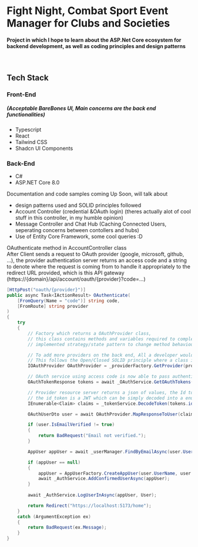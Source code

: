<h1>Fight Night, Combat Sport Event Manager for Clubs and Societies </h1>
<h4> Project in which I hope to learn about the ASP.Net Core ecosystem for backend development, as well as coding principles and design patterns</h4>
<br>

<h2> Tech Stack </h2>
<h3>Front-End <h5>(Acceptable BareBones UI, Main concerns are the back end functionalities)</h5> </h3>
<ul>
  <li> Typescript </li>
  <li> React </li>
  <li> Tailwind CSS </li>
  <li> Shadcn UI Components </li>
</ul>

<h3>Back-End</h3>
<ul>
  <li> C# </li>
  <li> ASP.NET Core 8.0 </li>
</ul>

Documentation and code samples coming Up Soon, will talk about <br>
- design patterns used and SOLID principles followed
- Account Controller (credential &OAuth login) (theres actually alot of cool stuff in this controller, in my humble opinion)
- Message Controller and Chat Hub (Caching Connected Users, seperating concerns between contollers and hubs)
- Use of Entity Core Framework, some cool queries :D


OAuthenticate method in AccountController class <br>
After Client sends a request to OAuth provider (google, microsoft, github, ...), the provider authentication server returns an access code and a string to denote where the request is coming from to handle it appropriately to the redirect URL provided, which is this API gateway (https://{domain}/api/account/oauth/{provider}?code=...)<br>

```C#
[HttpPost("oauth/{provider}")]
public async Task<IActionResult> OAuthenticate(
    [FromQuery(Name = "code")] string code,
    [FromRoute] string provider
)
{
    try
    {
        // Factory which returns a OAuthProvider class, 
        // this class contains methods and variables required to complete oauth 
        // implemented strategy/state pattern to change method behaviour during run time

        // To add more providers on the back end, All a developer would need to do would be to create another class which implements the IOAuthProvider interface, and fill in the required fields and methods
        // This follows the Open/Closed SOLID principle where a class is open for extension, but closed for modification
        IOAuthProvider OAuthProvider = _providerFactory.GetProvider(provider);

        // OAuth service using access code is now able to pass authentication when making requests to provider resource server (resource being user information)
        OAuthTokenResponse tokens = await _OAuthService.GetOAuthTokens(OAuthProvider.TokenUrl, OAuthProvider.GetReqValues(code));

        // Provider resource server returns a json of values, the Id token holding information about the user that we can use to authenticate them to our application
        // the id_token is a JWT which can be simply decoded into a enumerable object of claims
        IEnumerable<Claim> claims = _tokenService.DecodeToken(tokens.id_token);

        OAuthUserDto user = await OAuthProvider.MapResponseToUser(claims);

        if (user.IsEmailVerified != true)
        {
            return BadRequest("Email not verified.");
        }

        AppUser appUser = await _userManager.FindByEmailAsync(user.UserEmail);

        if (appUser == null)
        {
            appUser = AppUserFactory.CreateAppUser(user.UserName, user.UserEmail, user.Picture);
            await _AuthService.AddConfirmedUserAsync(appUser);
        }
        
        await _AuthService.LogUserInAsync(appUser, User);

        return Redirect("https://localhost:5173/home");
    }
    catch (ArgumentException ex)
    {
        return BadRequest(ex.Message);
    }
}
```

